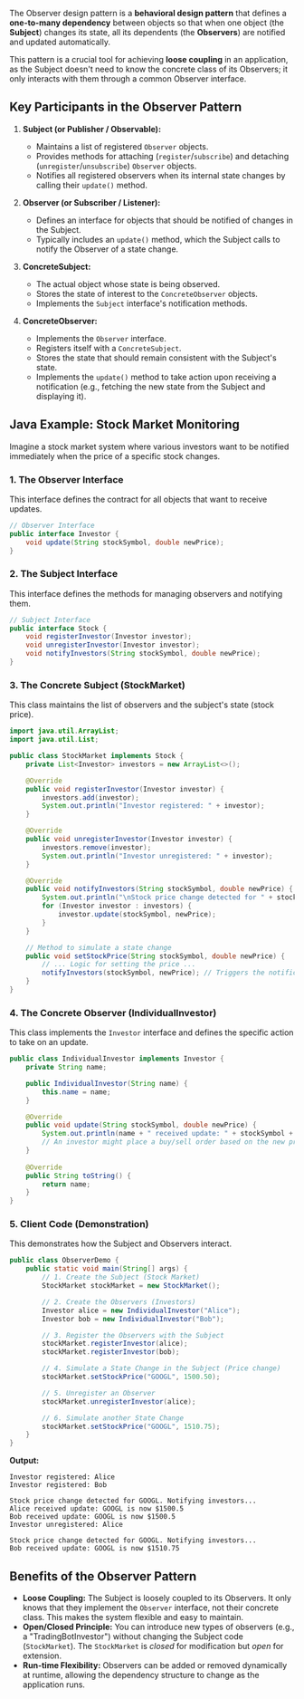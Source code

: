 The Observer design pattern is a **behavioral design pattern** that defines a **one-to-many dependency** between objects so that when one object (the **Subject**) changes its state, all its dependents (the **Observers**) are notified and updated automatically.

This pattern is a crucial tool for achieving **loose coupling** in an application, as the Subject doesn't need to know the concrete class of its Observers; it only interacts with them through a common Observer interface.

## Key Participants in the Observer Pattern

1.  **Subject (or Publisher / Observable):**

      * Maintains a list of registered `Observer` objects.
      * Provides methods for attaching (`register`/`subscribe`) and detaching (`unregister`/`unsubscribe`) `Observer` objects.
      * Notifies all registered observers when its internal state changes by calling their `update()` method.

2.  **Observer (or Subscriber / Listener):**

      * Defines an interface for objects that should be notified of changes in the Subject.
      * Typically includes an `update()` method, which the Subject calls to notify the Observer of a state change.

3.  **ConcreteSubject:**

      * The actual object whose state is being observed.
      * Stores the state of interest to the `ConcreteObserver` objects.
      * Implements the `Subject` interface's notification methods.

4.  **ConcreteObserver:**

      * Implements the `Observer` interface.
      * Registers itself with a `ConcreteSubject`.
      * Stores the state that should remain consistent with the Subject's state.
      * Implements the `update()` method to take action upon receiving a notification (e.g., fetching the new state from the Subject and displaying it).

## Java Example: Stock Market Monitoring

Imagine a stock market system where various investors want to be notified immediately when the price of a specific stock changes.

### 1\. The Observer Interface

This interface defines the contract for all objects that want to receive updates.

```java
// Observer Interface
public interface Investor {
    void update(String stockSymbol, double newPrice);
}
```

### 2\. The Subject Interface

This interface defines the methods for managing observers and notifying them.

```java
// Subject Interface
public interface Stock {
    void registerInvestor(Investor investor);
    void unregisterInvestor(Investor investor);
    void notifyInvestors(String stockSymbol, double newPrice);
}
```

### 3\. The Concrete Subject (StockMarket)

This class maintains the list of observers and the subject's state (stock price).

```java
import java.util.ArrayList;
import java.util.List;

public class StockMarket implements Stock {
    private List<Investor> investors = new ArrayList<>();

    @Override
    public void registerInvestor(Investor investor) {
        investors.add(investor);
        System.out.println("Investor registered: " + investor);
    }

    @Override
    public void unregisterInvestor(Investor investor) {
        investors.remove(investor);
        System.out.println("Investor unregistered: " + investor);
    }

    @Override
    public void notifyInvestors(String stockSymbol, double newPrice) {
        System.out.println("\nStock price change detected for " + stockSymbol + ". Notifying investors...");
        for (Investor investor : investors) {
            investor.update(stockSymbol, newPrice);
        }
    }

    // Method to simulate a state change
    public void setStockPrice(String stockSymbol, double newPrice) {
        // ... Logic for setting the price ...
        notifyInvestors(stockSymbol, newPrice); // Triggers the notification
    }
}
```

### 4\. The Concrete Observer (IndividualInvestor)

This class implements the `Investor` interface and defines the specific action to take on an update.

```java
public class IndividualInvestor implements Investor {
    private String name;

    public IndividualInvestor(String name) {
        this.name = name;
    }

    @Override
    public void update(String stockSymbol, double newPrice) {
        System.out.println(name + " received update: " + stockSymbol + " is now $" + newPrice);
        // An investor might place a buy/sell order based on the new price here
    }
    
    @Override
    public String toString() {
        return name;
    }
}
```

### 5\. Client Code (Demonstration)

This demonstrates how the Subject and Observers interact.

```java
public class ObserverDemo {
    public static void main(String[] args) {
        // 1. Create the Subject (Stock Market)
        StockMarket stockMarket = new StockMarket();

        // 2. Create the Observers (Investors)
        Investor alice = new IndividualInvestor("Alice");
        Investor bob = new IndividualInvestor("Bob");

        // 3. Register the Observers with the Subject
        stockMarket.registerInvestor(alice);
        stockMarket.registerInvestor(bob);

        // 4. Simulate a State Change in the Subject (Price change)
        stockMarket.setStockPrice("GOOGL", 1500.50);

        // 5. Unregister an Observer
        stockMarket.unregisterInvestor(alice);

        // 6. Simulate another State Change
        stockMarket.setStockPrice("GOOGL", 1510.75);
    }
}
```

**Output:**

```
Investor registered: Alice
Investor registered: Bob

Stock price change detected for GOOGL. Notifying investors...
Alice received update: GOOGL is now $1500.5
Bob received update: GOOGL is now $1500.5
Investor unregistered: Alice

Stock price change detected for GOOGL. Notifying investors...
Bob received update: GOOGL is now $1510.75
```

## Benefits of the Observer Pattern

  * **Loose Coupling:** The Subject is loosely coupled to its Observers. It only knows that they implement the `Observer` interface, not their concrete class. This makes the system flexible and easy to maintain.
  * **Open/Closed Principle:** You can introduce new types of observers (e.g., a "TradingBotInvestor") without changing the Subject code (`StockMarket`). The `StockMarket` is *closed* for modification but *open* for extension.
  * **Run-time Flexibility:** Observers can be added or removed dynamically at runtime, allowing the dependency structure to change as the application runs.
